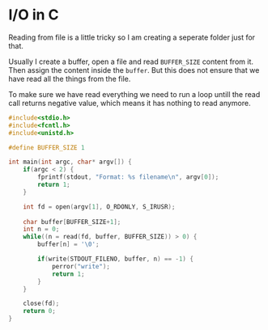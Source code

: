 # I/O in C

Reading from file is a little tricky so I am creating a seperate folder just for that. 

Usually I create a buffer, open a file and read `BUFFER_SIZE` content from it. Then assign the content inside the `buffer`. But this does not ensure that we have read all the things from the file.

To make sure we have read everything we need to run a loop untill the read call returns negative value, which means it has nothing to read anymore.

```c
#include<stdio.h>
#include<fcntl.h>
#include<unistd.h>

#define BUFFER_SIZE 1

int main(int argc, char* argv[]) {
	if(argc < 2) {
		fprintf(stdout, "Format: %s filename\n", argv[0]);
		return 1;
	}

	int fd = open(argv[1], O_RDONLY, S_IRUSR);
	
	char buffer[BUFFER_SIZE+1];
	int n = 0;
	while((n = read(fd, buffer, BUFFER_SIZE)) > 0) {
		buffer[n] = '\0';

		if(write(STDOUT_FILENO, buffer, n) == -1) {
			perror("write");
			return 1;
		}
	}

	close(fd);
	return 0;
}
```
